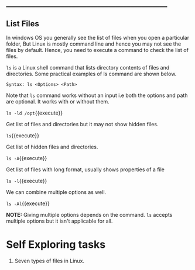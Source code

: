 ## ____________________________________________

## List Files

In windows OS you generally see the list of files when you open a particular folder, But Linux is mostly command line and hence you may not see the files by default. Hence, you need to execute a command to check the list of files.

`ls` is a Linux shell command that lists directory contents of files and directories. Some practical examples of ls command are shown below.

`Syntax: ls <Options> <Path>`

Note that `ls` command works without an input i.e both the options and path are optional. It works with or without them.

`ls -ld /opt`{{execute}}

Get list of files and directories but it may not show hidden files.

`ls`{{execute}} 

Get list of hidden files and directories.

`ls -A`{{execute}}

Get list of files with long format, usually shows properties of a file

`ls -l`{{execute}} 

 We can combine multiple options as well. 

`ls -Al`{{execute}}

**NOTE:** Giving multiple options depends on the command. `ls` accepts multiple options but it isn't applicable for all.


# Self Exploring tasks

1. Seven types of files in Linux.
